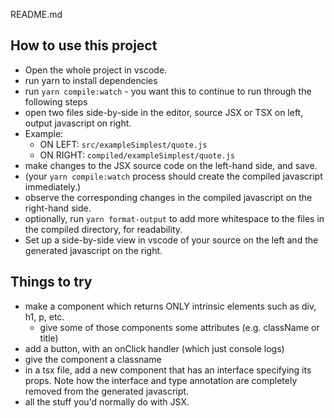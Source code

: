README.md

## How to use this project

-   Open the whole project in vscode.
-   run yarn to install dependencies
-   run `yarn compile:watch` - you want this to continue to run through the following steps
-   open two files side-by-side in the editor, source JSX or TSX on left, output javascript on right.
-   Example:
    -   ON LEFT: `src/exampleSimplest/quote.js`
    -   ON RIGHT: `compiled/exampleSimplest/quote.js`
-   make changes to the JSX source code on the left-hand side, and save.
-   (your `yarn compile:watch` process should create the compiled javascript immediately.)
-   observe the corresponding changes in the compiled javascript on the right-hand side.
-   optionally, run `yarn format-output` to add more whitespace to the files in the compiled directory, for readability.
-   Set up a side-by-side view in vscode of your source on the left and the generated javascript on the right.

## Things to try

-   make a component which returns ONLY intrinsic elements such as div, h1, p, etc.
    -   give some of those components some attributes (e.g. className or title)
-   add a button, with an onClick handler (which just console logs)
-   give the component a classname
-   in a tsx file, add a new component that has an interface specifying its props. Note how the interface and type annotation are completely removed from the generated javascript.
-   all the stuff you'd normally do with JSX.
